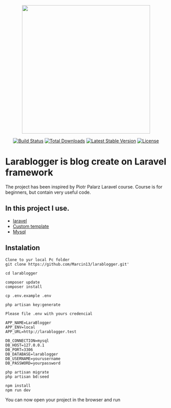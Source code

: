 <p align="center"><a href="https://laravel.com" target="_blank"><img src="https://raw.githubusercontent.com/laravel/art/master/logo-lockup/5%20SVG/2%20CMYK/1%20Full%20Color/laravel-logolockup-cmyk-red.svg" width="400"></a></p>

<p align="center">
<a href="https://travis-ci.org/laravel/framework"><img src="https://travis-ci.org/laravel/framework.svg" alt="Build Status"></a>
<a href="https://packagist.org/packages/laravel/framework"><img src="https://poser.pugx.org/laravel/framework/d/total.svg" alt="Total Downloads"></a>
<a href="https://packagist.org/packages/laravel/framework"><img src="https://poser.pugx.org/laravel/framework/v/stable.svg" alt="Latest Stable Version"></a>
<a href="https://packagist.org/packages/laravel/framework"><img src="https://poser.pugx.org/laravel/framework/license.svg" alt="License"></a>
</p>

# Larablogger is blog create on Laravel framework  

The project has been inspired by Piotr Palarz Laravel course.
Course is for beginners, but contain very useful code.

## In this project I use.

- [laravel](https://laravel.com/docs/routing)
- [Custom template](www.larablogger.pl)
- [Mysql](https://www.mysql.com/)

##  Instalation

```
Clone to yur local Pc folder
git clone https://github.com/Marcin13/larablogger.git'

cd larablogger

composer update
composer install

cp .env.example .env

php artisan key:generate

Please file .env with yours credencial

APP_NAME=LaraBlogger
APP_ENV=local
APP_URL=http://larablogger.test

DB_CONNECTION=mysql
DB_HOST=127.0.0.1
DB_PORT=3306
DB_DATABASE=larablogger
DB_USERNAME=yourusername
DB_PASSWORD=yourpassword

php artisan migrate
php artisan bd:seed

npm install
npm run dev
```
You can now open your project in the browser and run


